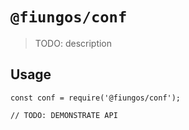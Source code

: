 # `@fiungos/conf`

> TODO: description

## Usage

```
const conf = require('@fiungos/conf');

// TODO: DEMONSTRATE API
```
